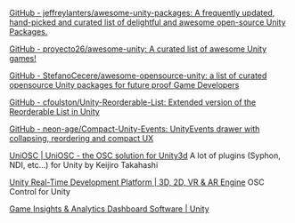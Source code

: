 
[GitHub - jeffreylanters/awesome-unity-packages: A frequently updated, hand-picked and curated list of delightful and awesome open-source Unity Packages.](https://github.com/jeffreylanters/awesome-unity-packages)

[GitHub - proyecto26/awesome-unity: A curated list of awesome Unity games!](https://github.com/proyecto26/awesome-unity)

[GitHub - StefanoCecere/awesome-opensource-unity: a list of curated opensource Unity packages for future proof Game Developers](https://github.com/StefanoCecere/awesome-opensource-unity)

[GitHub - cfoulston/Unity-Reorderable-List: Extended version of the Reorderable List in Unity](https://github.com/cfoulston/Unity-Reorderable-List)

[GitHub - neon-age/Compact-Unity-Events: UnityEvents drawer with collapsing, reordering and compact UX](https://github.com/neon-age/Compact-Unity-Events)

[UniOSC | UniOSC - the OSC solution for Unity3d](http://uniosc.monoflow.org/)
A lot of plugins (Syphon, NDI, etc...) for Unity by Keijiro Takahashi

[Unity Real-Time Development Platform | 3D, 2D, VR & AR Engine](https://unity.com/)
OSC Control for Unity

[Game Insights & Analytics Dashboard Software | Unity](https://unity.com/products/unity-analytics)
